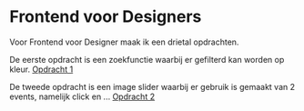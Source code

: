 # Frontend voor Designers

Voor Frontend voor Designer maak ik een drietal opdrachten. 

De eerste opdracht is een zoekfunctie waarbij er gefilterd kan worden op kleur. 
[Opdracht 1](https://annedegroot.github.io/fevd/opdracht1/)

De tweede opdracht is een image slider waarbij er gebruik is gemaakt van 2 events, namelijk click en ...
[Opdracht 2](https://annedegroot.github.io/fevd/opdracht2/)
